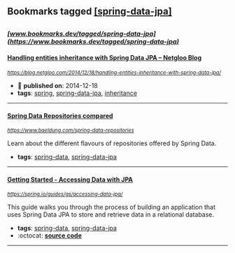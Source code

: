 ## Bookmarks tagged [[spring-data-jpa]](https://www.bookmarks.dev/search?q=[spring-data-jpa])

_<sup><sup>[www.bookmarks.dev/tagged/spring-data-jpa](https://www.bookmarks.dev/tagged/spring-data-jpa)</sup></sup>_
---
#### [Handling entities inheritance with Spring Data JPA – Netgloo Blog](https://blog.netgloo.com/2014/12/18/handling-entities-inheritance-with-spring-data-jpa/)
_<sup>https://blog.netgloo.com/2014/12/18/handling-entities-inheritance-with-spring-data-jpa/</sup>_

* :calendar: **published on**: 2014-12-18
* **tags**: [spring](../tagged/spring.md), [spring-data-jpa](../tagged/spring-data-jpa.md), [inheritance](../tagged/inheritance.md)
---
#### [Spring Data Repositories compared](https://www.baeldung.com/spring-data-repositories)
_<sup>https://www.baeldung.com/spring-data-repositories</sup>_

Learn about the different flavours of repositories offered by Spring Data.
* **tags**: [spring-data](../tagged/spring-data.md), [spring-data-jpa](../tagged/spring-data-jpa.md)
---
#### [Getting Started - Accessing Data with JPA](https://spring.io/guides/gs/accessing-data-jpa/)
_<sup>https://spring.io/guides/gs/accessing-data-jpa/</sup>_

This guide walks you through the process of building an application that uses Spring Data JPA to store and retrieve data in a relational database.
* **tags**: [spring-data](../tagged/spring-data.md), [spring-data-jpa](../tagged/spring-data-jpa.md)
* :octocat: **[source code](https://github.com/spring-guides/gs-accessing-data-jpa)**
---
